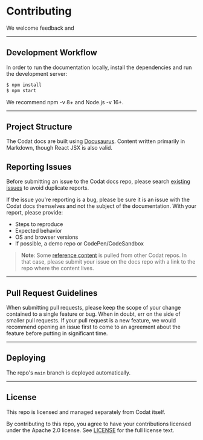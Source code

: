# Contributing

We welcome feedback and

---

## Development Workflow

In order to run the documentation locally, install the dependencies and run the development server:

```sh
$ npm install
$ npm start
```

We recommend npm -v 8+ and Node.js -v 16+.

---

## Project Structure

The Codat docs are built using [Docusaurus](https://docusaurus.io/). Content written primarily in Markdown, though React JSX is also valid.

## Reporting Issues

Before submitting an issue to the Codat docs repo, please search [existing issues](https://github.com/codatio/codat-docs/issues) to avoid duplicate reports.

If the issue you're reporting is a bug, please be sure it is an issue with the Codat docs themselves and not the subject of the documentation. With your report, please provide:

- Steps to reproduce
- Expected behavior
- OS and browser versions
- If possible, a demo repo or CodePen/CodeSandbox

> **Note**: Some [reference content](#reference-content) is pulled from other Codat repos. In that case, please submit your issue on the docs repo with a link to the repo where the content lives.

---

## Pull Request Guidelines

When submitting pull requests, please keep the scope of your change contained to a single feature or bug. When in doubt, err on the side of smaller pull requests. If your pull request is a new feature, we would recommend opening an issue first to come to an agreement about the feature before putting in significant time.

---

## Deploying

The repo's `main` branch is deployed automatically.

---

## License

This repo is licensed and managed separately from Codat itself.

By contributing to this repo, you agree to have your contributions licensed under the Apache 2.0 license. See [LICENSE](../LICENSE) for the full license text.
